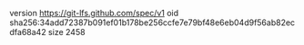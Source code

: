 version https://git-lfs.github.com/spec/v1
oid sha256:34add72387b091ef01b178be256ccfe7e79bf48e6eb04d9f56ab82ecdfa68a42
size 2458
